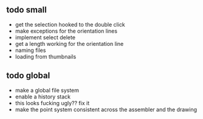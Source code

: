 ## todo small
- get the selection hooked to the double click
- make exceptions for the orientation lines
- implement select delete
- get a length working for the orientation line
- naming files
- loading from thumbnails
## todo global
- make a global file system
- enable a history stack
- this looks fucking ugly?? fix it
- make the point system consistent across the assembler and the drawing 